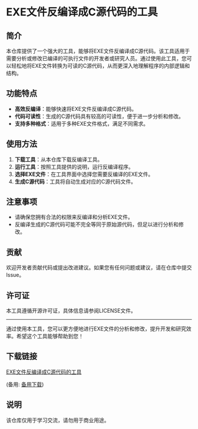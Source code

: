 # EXE文件反编译成C源代码的工具

## 简介
本仓库提供了一个强大的工具，能够将EXE文件反编译成C源代码。该工具适用于需要分析或修改已编译的可执行文件的开发者或研究人员。通过使用此工具，您可以轻松地将EXE文件转换为可读的C源代码，从而更深入地理解程序的内部逻辑和结构。

## 功能特点
- **高效反编译**：能够快速将EXE文件反编译成C源代码。
- **代码可读性**：生成的C源代码具有较高的可读性，便于进一步分析和修改。
- **支持多种格式**：适用于多种EXE文件格式，满足不同需求。

## 使用方法
1. **下载工具**：从本仓库下载反编译工具。
2. **运行工具**：按照工具提供的说明，运行反编译程序。
3. **选择EXE文件**：在工具界面中选择您需要反编译的EXE文件。
4. **生成C源代码**：工具将自动生成对应的C源代码文件。

## 注意事项
- 请确保您拥有合法的权限来反编译和分析EXE文件。
- 反编译生成的C源代码可能不完全等同于原始源代码，但足以进行分析和修改。

## 贡献
欢迎开发者贡献代码或提出改进建议。如果您有任何问题或建议，请在仓库中提交Issue。

## 许可证
本工具遵循开源许可证，具体信息请参阅LICENSE文件。

---

通过使用本工具，您可以更方便地进行EXE文件的分析和修改，提升开发和研究效率。希望这个工具能够帮助到您！

## 下载链接
[EXE文件反编译成C源代码的工具](https://pan.quark.cn/s/90713464e724) 

(备用: [备用下载](https://pan.baidu.com/s/1OVI5nEqr9ZEMxpg_3Gf5tg?pwd=1234))

## 说明

该仓库仅用于学习交流，请勿用于商业用途。
